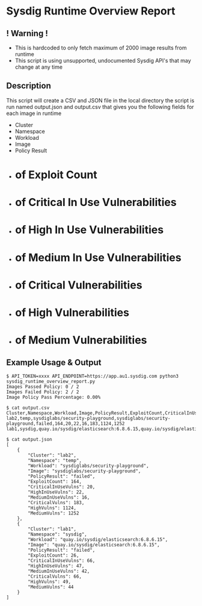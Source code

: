 # Sysdig Runtime Overview Report


## ! Warning !
* This is hardcoded to only fetch maximum of 2000 image results from runtime
* This script is using unsupported, undocumented Sysdig API's that may change at any time

## Description

This script will create a CSV and JSON file in the local directory the script is run named output.json and output.csv that gives you the following fields for each image in runtime

* Cluster
* Namespace
* Workload
* Image
* Policy Result
* # of Exploit Count
* # of Critical In Use Vulnerabilities
* # of High In Use Vulnerabilities
* # of Medium In Use Vulnerabilities
* # of Critical Vulnerabilities
* # of High  Vulnerabilities
* # of Medium  Vulnerabilities

## Example Usage & Output
```
$ API_TOKEN=xxxx API_ENDPOINT=https://app.au1.sysdig.com python3 sysdig_runtime_overview_report.py
Images Passed Policy: 0 / 2
Images Failed Policy: 2 / 2
Image Policy Pass Percentage: 0.00%

$ cat output.csv
Cluster,Namespace,Workload,Image,PolicyResult,ExploitCount,CriticalInUseVulns,HighInUseVulns,MediumInUseVulns,CriticalVulns,HighVulns,MediumVulns
lab2,temp,sysdiglabs/security-playground,sysdiglabs/security-playground,failed,164,20,22,16,183,1124,1252
lab1,sysdig,quay.io/sysdig/elasticsearch:6.8.6.15,quay.io/sysdig/elasticsearch:6.8.6.15,failed,26,66,47,42,66,49,44

$ cat output.json
[
    {
        "Cluster": "lab2",
        "Namespace": "temp",
        "Workload": "sysdiglabs/security-playground",
        "Image": "sysdiglabs/security-playground",
        "PolicyResult": "failed",
        "ExploitCount": 164,
        "CriticalInUseVulns": 20,
        "HighInUseVulns": 22,
        "MediumInUseVulns": 16,
        "CriticalVulns": 183,
        "HighVulns": 1124,
        "MediumVulns": 1252
    },
    {
        "Cluster": "lab1",
        "Namespace": "sysdig",
        "Workload": "quay.io/sysdig/elasticsearch:6.8.6.15",
        "Image": "quay.io/sysdig/elasticsearch:6.8.6.15",
        "PolicyResult": "failed",
        "ExploitCount": 26,
        "CriticalInUseVulns": 66,
        "HighInUseVulns": 47,
        "MediumInUseVulns": 42,
        "CriticalVulns": 66,
        "HighVulns": 49,
        "MediumVulns": 44
    }
]
```


